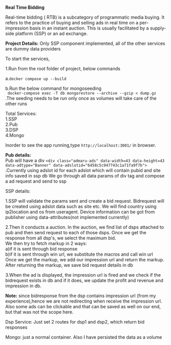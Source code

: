 **Real Time Bidding**

Real-time bidding ( RTB) is a subcategory of programmatic media buying. It refers to the practice of buying and selling ads in real time on a per-impression basis in an instant auction. This is usually facilitated by a supply-side platform (SSP) or an ad exchange. 

**Project Details:**
Only SSP component implemented, all of the other services are dummy data providers

To start the services,

1.Run from the root folder of project, below commands 

a.`docker compose up --build`

b.Run the below command for mongoseeding<br>
    ` docker-compose exec -T db mongorestore --archive --gzip < dump.gz` 
.The seeding needs to be run only once as volumes will take care of the other runs


Total Services:<br>
1.SSP<br>
2.Pub<br>
3.DSP<br>
4.Mongo<br>

Inorder to see the app running,type `http://localhost:3001/` in browser.

**Pub details:**<br>
Pub will have a div `<div class="admaru-ads" data-width=43 data-height=43 data-adtype="Banner" data-adslotid="6458c5c947743c1a71fa9f7b">`
.Currently using adslot id for each adslot which will contain pubid and site info saved in ssp db
We go through all data params of div tag and compose a ad request and send to ssp


SSP details:

1.SSP will validate the params sent and create a bid request. Bidrequest will be created using adslot data such as site etc. We will find country
using ip2location and os from useragent. Device information can be got from publisher using data-attributes(not implemented currently)

2.Then it conducts a auction. In the auction, we find list of dsps
attached to pub and then send request to each of those dsps. Once we get the response from all dsp's, we select the maximum bid.
<br>We then try to fetch markup in 2 ways:<br> 
a)if it is sent through bid response<br>
b)if it is sent through win url, we substitute the macros and call win url<br>
Once we get the markup, we add our impression url and return the markup.
After returning the markup, we save bid request details in db

3.When the ad is displayed, the impression url is fired and we check if the bidrequest exists in db and if it does,
we update the profit and revenue and impression in db.

**Note:** since bidresponse from the dsp contains impression url (from my experience),hence we are not redirecting when 
receive the impression url. Also some ads can be clickable and that can be saved as well on our end, but that was not
the scope here.

Dsp Service:
Just set 2 routes for dsp1 and dsp2, which return bid responses

Mongo:
just a normal container. Also I have persisted the data as a volume




